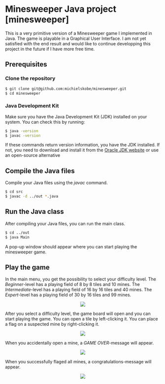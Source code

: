 # Minesweeper Java project [minesweeper]

This is a very primitive version of a Minesweeper game I implemented in Java. The game is playable in a Graphical User Interface. I am not yet satisfied with the end result and would like to continue developping this project in the future if I have more free time. 

## Prerequisites

### Clone the repository

```bash
$ git clone git@github.com:michielskobe/minesweeper.git
$ cd minesweeper
```

### Java Development Kit 

Make sure you have the Java Development Kit (JDK) installed on your system. You can check this by running:

```bash
$ java -version
$ javac -version
```

If these commands return version information, you have the JDK installed. If not, you need to download and install it from the [Oracle JDK website](https://www.oracle.com/java/technologies/javase-downloads.html) or use an open-source alternative

## Compile the Java files

Compile your Java files using the _javac_ command. 

```bash
$ cd src
$ javac -d ../out *.java
```

## Run the Java class

After compiling your Java files, you can run the main class.

```bash
$ cd ../out
$ java Main
```

A pop-up window should appear where you can start playing the minesweeper game.

## Play the game

In the main menu, you get the possibility to select your difficulty level. The _Beginner_-level has a playing field of 8 by 8 tiles and 10 mines. The _Intermediate_-level has a playing field of 16 by 16 tiles and 40 mines. The _Expert_-level has a playing field of 30 by 16 tiles and 99 mines.

<p align="center">
  <img src = "https://github.com/michielskobe/minesweeper/assets/146984416/6c29b3bb-2b89-4b86-a38e-f5fb53a826ff" />
</p>

After you select a difficulty level, the game board will open and you can start playing the game. You can open a tile by left-clicking it. You can place a flag on a suspected mine by right-clicking it.

<p align="center">
  <img src = "https://github.com/michielskobe/minesweeper/assets/146984416/c1bc76a8-6160-4425-b67f-460ed77a1bf2" />
</p>

When you accidentally open a mine, a _GAME OVER_-message will appear.

<p align="center">
  <img src = "https://github.com/michielskobe/minesweeper/assets/146984416/46cc91b3-cb87-41cb-b373-69d5ab14ae6e" />
</p>

When you successfully flaged all mines, a congratulations-message will appear.

<p align="center">
  <img src = "https://github.com/michielskobe/minesweeper/assets/146984416/26ca8236-9461-4cfa-adb5-29abeaf8fc15" />
</p>






